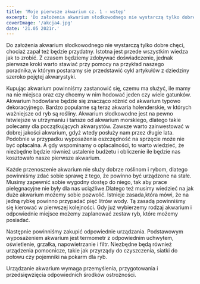 ```yaml
---
title: 'Moje pierwsze akwarium cz. 1 - wstęp'
excerpt: 'Do założenia akwarium słodkowodnego nie wystarczą tylko dobre chęci, chociaż zapał też będzie przydatny. Istotna jest przede wszystkim wiedza jak to zrobić. Z czasem będziemy zdobywać doświadczenie, jednak pierwsze kroki warto stawiać przy pomocy na przykład naszego poradnika,w którym postaramy sie przedstawić cykl artykułów z dziedziny szeroko pojętej akwarystyki.'
coverImage: '/akcja4.jpg'
date: '21.05 2021r.'
---
```


Do założenia akwarium słodkowodnego nie wystarczą tylko dobre chęci, chociaż zapał też będzie przydatny. Istotna jest przede wszystkim wiedza jak to zrobić. Z czasem będziemy zdobywać doświadczenie, jednak pierwsze kroki warto stawiać przy pomocy na przykład naszego poradnika,w którym postaramy sie przedstawić cykl artykułów z dziedziny szeroko pojętej akwarystyki.

Kupując akwarium powinniśmy zastanowić się, czemu ma służyć, ile mamy na nie miejsca oraz czy chcemy w nim hodować jeden czy wiele gatunków. Akwarium hodowlane będzie się znacząco różnić od akwarium typowo dekoracyjnego. Bardzo popularne są teraz akwaria holenderskie, w których ważniejsze od ryb są rośliny. Akwarium słodkowodne jest na pewno łatwiejsze w utrzymaniu i tańsze od akwarium morskiego, dlatego takie polecamy dla początkujących akwarystów. Zawsze warto zainwestować w dobrej jakości akwarium, gdyż wtedy posłuży nam przez długie lata. Podobnie w przypadku wyposażenia oszczędność na sprzęcie może nie być opłacalna. A gdy wspominamy o opłacalności, to warto wiedzieć, że niezbędne będzie również ustalenie budżetu i obliczenie ile będzie nas kosztowało nasze pierwsze akwarium.

Każde przenoszenie akwarium nie służy dobrze roślinom i rybom, dlatego powinniśmy zdać sobie sprawę z tego, że powinno być urządzone na stałe. Musimy zapewnić sobie wygodny dostęp do niego, tak aby prace pielęgnacyjne nie były dla nas uciążliwe.Dlatego też musimy wiedzieć na jak duże akwarium możemy sobie pozwolić. Istnieje zasada,która mówi, że na jedną rybkę powinno przypadać pięć litrów wody. Tą zasadą powinniśmy się kierować w pierwszej kolejności. Gdy już wybierzemy rodzaj akwarium i odpowiednie miejsce możemy zaplanować zestaw ryb, które możemy posiadać.

Następnie powinniśmy zakupić odpowiednie urządzania. Podstawowym wyposażeniem akwarium jest termometr z odpowiednim uchwytem, oświetlenie, grzałka, napowietrzanie i filtr. Niezbędne będą również urządzenia pomocnicze, takie jak przyrządy do czyszczenia, siatki do połowu czy pojemniki na pokarm dla ryb.

Urządzanie akwarium wymaga przemyślenia, przygotowania i przedsięwzięcia odpowiednich środków ostrożności.